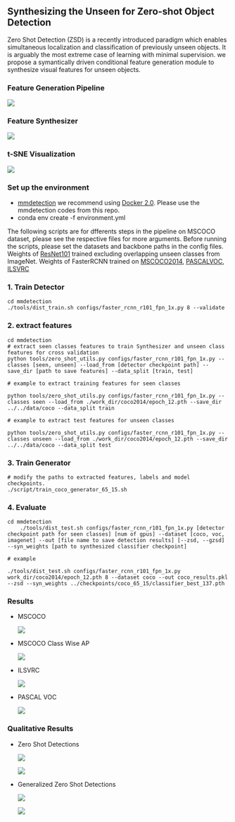 

## Synthesizing the Unseen for Zero-shot Object Detection

Zero Shot Detection (ZSD) is a recently introduced paradigm which enables simultaneous localization and classification of previously unseen objects. It is arguably the most extreme case of learning with minimal supervision. we propose a symantically driven conditional feature generation module to synthesize visual features for unseen objects. 

### Feature Generation Pipeline

![](images/pipeline.png)

### Feature Synthesizer

![](images/module.png)


### t-SNE Visualization

![](images/tsne.png)

### Set up the environment
- [mmdetection](https://github.com/open-mmlab/mmdetection) we recommend using [Docker 2.0](Docker.md). Please use the mmdetection codes from this repo. 
- conda env create -f environment.yml


The following scripts are for dfferents steps in the pipeline on MSCOCO dataset, please see the respective files for more arguments. 
Before running the scripts, please set the datasets and backbone paths in the config files. Weights of [ResNet101](https://drive.google.com/file/d/1g3UXPw-_K3na7acQGZlhjgQPjXz_FNnX/view?usp=sharing) trained excluding overlapping unseen classes from ImageNet.
Weights of FasterRCNN trained on [MSCOCO2014](https://drive.google.com/drive/folders/1FMJWIT4yZ-kTD7KLarQ6SDJff8STWIqB?usp=sharing), [PASCALVOC](https://drive.google.com/file/d/1Y4l0Qf7xPYXXtdgfTU3YCzcRVnZySf6q/view?usp=sharing), [ILSVRC](https://drive.google.com/file/d/19a9mkfL1B1N5YqI3EkGMP_ipl7JyY4Kc/view?usp=sharing)

### 1. Train Detector

    cd mmdetection
    ./tools/dist_train.sh configs/faster_rcnn_r101_fpn_1x.py 8 --validate


### 2. extract features

<!-- The exmaple script is for MSCOCO please see the mmdetection/tools/zero_shot_utils.py for more arguments. -->

    cd mmdetection
    # extract seen classes features to train Synthesizer and unseen class features for cross validation
    python tools/zero_shot_utils.py configs/faster_rcnn_r101_fpn_1x.py --classes [seen, unseen] --load_from [detector checkpoint path] --save_dir [path to save features] --data_split [train, test]

    # example to extract training features for seen classes

    python tools/zero_shot_utils.py configs/faster_rcnn_r101_fpn_1x.py --classes seen --load_from ./work_dir/coco2014/epoch_12.pth --save_dir ../../data/coco --data_split train

    # example to extract test features for unseen classes
    
    python tools/zero_shot_utils.py configs/faster_rcnn_r101_fpn_1x.py --classes unseen --load_from ./work_dir/coco2014/epoch_12.pth --save_dir ../../data/coco --data_split test



### 3. Train Generator
    # modify the paths to extracted features, labels and model checkpoints. 
    ./script/train_coco_generator_65_15.sh

### 4. Evaluate

    cd mmdetection
        ./tools/dist_test.sh configs/faster_rcnn_r101_fpn_1x.py [detector checkpoint path for seen classes] [num of gpus] --dataset [coco, voc, imagenet] --out [file name to save detection results] [--zsd, --gzsd] --syn_weights [path to synthesized classifier checkpoint]

    # example 
    
    ./tools/dist_test.sh configs/faster_rcnn_r101_fpn_1x.py work_dir/coco2014/epoch_12.pth 8 --dataset coco --out coco_results.pkl --zsd --syn_weights ../checkpoints/coco_65_15/classifier_best_137.pth
### Results
- MSCOCO 

    ![](images/coco_map.png)

- MSCOCO Class Wise AP

    ![](images/coco_class_ap.png)

- ILSVRC

    ![](images/ilsvrc.png)

- PASCAL VOC

    ![](images/voc.png)

### Qualitative Results

- Zero Shot Detections

    ![](images/zsd_1.png) 
    
    ![](images/zsd_2.png)

- Generalized Zero Shot Detections 

    ![](images/gzsd_1.png)

    ![](images/gzsd_2.png)


<!-- conda install -c conda-forge scikit-build -->
<!-- conda install -c conda-forge imgaug -->

